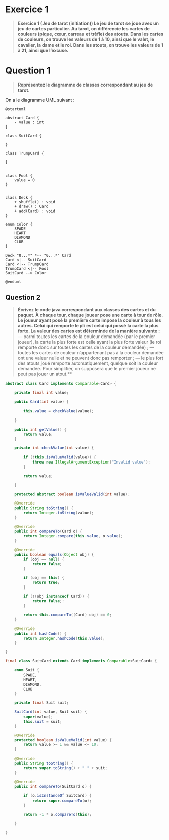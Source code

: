 # Exercice 1

> **Exercice 1 (Jeu de tarot (initiation)) Le jeu de tarot se joue avec un jeu de cartes particulier. Au tarot, on différencie les cartes de couleurs (pique, cœur, carreau et trèfle) des atouts. Dans les cartes de couleurs, on trouve les valeurs de 1 à 10, ainsi que le valet, le cavalier, la dame et le roi. Dans les atouts, on trouve les valeurs de 1 à 21, ainsi que l’excuse.**

# Question 1

> **Représentez le diagramme de classes correspondant au jeu de tarot.**

On a le diagramme UML suivant :

```plantuml
@startuml

abstract Card {
    - value : int
}

class SuitCard {

}

class TrumpCard {

}


class Fool {
    value = 0
}


class Deck {
    + shuffle() : void
    + draw() : Card
    + add(Card) : void
}

enum Color {
    SPADE
    HEART
    DIAMOND
    CLUB
}

Deck "0...*" *-- "0...*" Card
Card <|-- SuitCard
Card <|-- TrumpCard
TrumpCard <|-- Fool
SuitCard --> Color

@enduml
```

## Question 2

> **Écrivez le code java correspondant aux classes des cartes et du paquet. À chaque tour, chaque joueur pose une carte à tour de rôle. Le joueur ayant posé la première carte impose la couleur à tous les autres. Celui qui remporte le pli est celui qui possè la carte la plus forte. La valeur des cartes est déterminée de la manière suivante :**
> — parmi toutes les cartes de la couleur demandée (par le premier joueur), la carte la plus forte est celle ayant la plus forte valeur (le roi remporte donc sur toutes les cartes de la couleur demandée) ;
> — toutes les cartes de couleur n’appartenant pas à la couleur demandée ont une valeur nulle et ne peuvent donc pas remporter ;
> — le plus fort des atouts joué remporte automatiquement, quelque soit la couleur demandée.
> Pour simplifier, on supposera que le premier joueur ne peut pas jouer un atout.**

```java
abstract class Card implements Comparable<Card> {
    
    private final int value;

    public Card(int value) {
        
        this.value = checkValue(value);

    }

    public int getValue() {
        return value;
    }

    private int checkValue(int value) {
        
        if (!this.isValueValid(value)) {
            throw new IllegalArgumentException("Invalid value");
        }

        return value;

    }

    protected abstract boolean isValueValid(int value);

    @Override
    public String toString() {
        return Integer.toString(value);
    }

    @Override
    public int compareTo(Card o) {
        return Integer.compare(this.value, o.value);
    }

    @Override
    public boolean equals(Object obj) {
        if (obj == null) {
            return false;
        }

        if (obj == this) {
            return true;
        }

        if (!(obj instanceof Card)) {
            return false;:
        }

        return this.compareTo((Card) obj) == 0;
    }

    @Override
    public int hashCode() {
        return Integer.hashCode(this.value);
    }

}

final class SuitCard extends Card implements Comparable<SuitCard> {

    enum Suit {
        SPADE,
        HEART,
        DIAMOND,
        CLUB
    }

    private final Suit suit;

    SuitCard(int value, Suit suit) {
        super(value);
        this.suit = suit;
    }

    @Override
    protected boolean isValueValid(int value) {
        return value >= 1 && value <= 10;
    }

    @Override
    public String toString() {
        return super.toString() + " " + suit;
    }

    @Override
    public int compareTo(SuitCard o) {
    
        if (o.isInstanceOf SuitCard) {
            return super.compareTo(o);
        }

        return -1 * o.compareTo(this);

    }

}